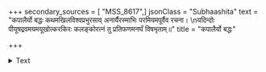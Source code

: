 +++
secondary_sources = [ "MSS_8617",]
jsonClass = "Subhaashita"
text = "कपालैर्यो बद्धः कथमखिलविश्वप्रभुरसाव् अनार्यैरस्माभिः परमियमपूर्वैव रचना।  \nयदिन्दोः पीयूषद्रवमयमयूखोत्करकिरः कलङ्कोरत्नं तु प्रतिफणमनर्घं विषभृताम्॥"
title = "कपालैर्यो बद्धः"

+++

<details><summary>Text</summary>

कपालैर्यो बद्धः कथमखिलविश्वप्रभुरसाव् अनार्यैरस्माभिः परमियमपूर्वैव रचना।  
यदिन्दोः पीयूषद्रवमयमयूखोत्करकिरः कलङ्कोरत्नं तु प्रतिफणमनर्घं विषभृताम्॥
</details>
